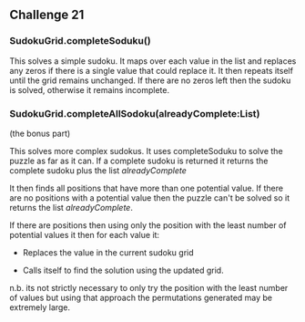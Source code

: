 ## Challenge 21 ##

### SudokuGrid.completeSoduku() 
 
This solves a simple sudoku. It maps over each value in the list and replaces any zeros if there is a single value that could replace it. It then repeats itself until the grid remains unchanged.
If there are no zeros left then the sudoku is solved, otherwise it remains incomplete.
 
### SudokuGrid.completeAllSodoku(alreadyComplete:List<SudokuGrid>)  
(the bonus part) 

This solves more complex sudokus. It uses completeSoduku to solve the puzzle as far as it can.
If a complete sudoku is returned it returns the complete sudoku plus the list *alreadyComplete* 
 
It then finds all positions that have more than one potential value.
If there are no positions with a potential value then the puzzle can't be solved so it returns the list *alreadyComplete*.

If there are positions then using only the position with the least number of potential values it then for each value it:

+ Replaces the value in the current sudoku grid

+ Calls itself to find the solution using the updated grid. 

n.b. its not strictly necessary to only try the position with the least number of values but using that approach the permutations generated may be extremely large.